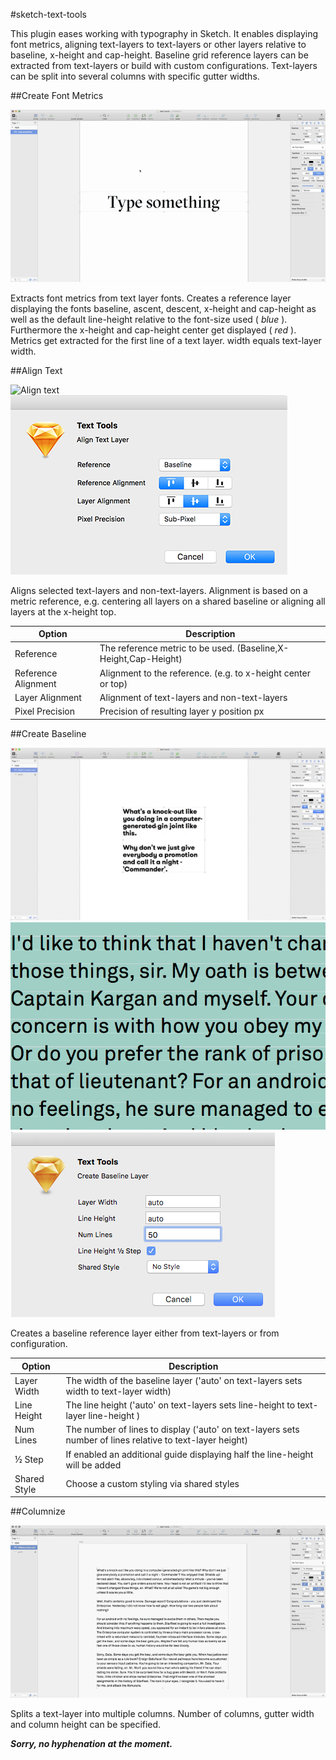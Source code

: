 #sketch-text-tools

This plugin eases working with typography in Sketch. It enables displaying font metrics, aligning text-layers to text-layers or other layers relative to baseline, x-height and cap-height. Baseline grid reference layers can be extracted from text-layers or build with custom configurations. Text-layers can be split into several columns with specific gutter widths.


##Create Font Metrics

![Font Metric](./text-tools-font-metrics.gif)

Extracts font metrics from text layer fonts. Creates a reference layer displaying the fonts baseline, ascent, descent, x-height and cap-height as well as the default line-height relative to the font-size used ( *blue* ). Furthermore the x-height and cap-height center get displayed ( *red* ). Metrics get extracted for the first line of a text layer. width equals text-layer width.


##Align Text

![Align text](text-tools-align.gif)
![Align text](text-tools-alignment-panel.png)

Aligns selected text-layers and non-text-layers. Alignment is based on a metric reference, e.g. centering all layers on a shared baseline or aligning all layers at the x-height top.

Option       | Description
------------ | -------------
Reference | The reference metric to be used. (Baseline,X-Height,Cap-Height)
Reference Alignment | Alignment to the reference. (e.g. to x-height center or top)
Layer Alignment | Alignment of text-layers and non-text-layers
Pixel Precision | Precision of resulting layer y position px


##Create Baseline

![Baseline Layer](text-tools-baseline-layer.gif)
![Baseline Layer](text-tools-baseline.png)
![Baseline Layer](text-tools-baseline-panel.png)

Creates a baseline reference layer either from text-layers or from configuration.

Option       | Description
------------ | -------------
Layer Width | The width of the baseline layer ('auto' on text-layers sets width to text-layer width)
Line Height | The line height  ('auto' on text-layers sets line-height to text-layer line-height )
Num Lines | The number of lines to display ('auto' on text-layers sets number of lines relative to text-layer height)
½ Step | If enabled an additional guide displaying half the line-height will be added
Shared Style | Choose a custom styling via shared styles


##Columnize

![Columnize](text-tools-columnize.gif)

Splits a text-layer into multiple columns. Number of columns, gutter width and column height can be specified.

***Sorry, no hyphenation at the moment.***
